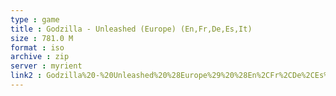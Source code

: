 ```yaml
---
type : game
title : Godzilla - Unleashed (Europe) (En,Fr,De,Es,It)
size : 781.0 M
format : iso
archive : zip
server : myrient
link2 : Godzilla%20-%20Unleashed%20%28Europe%29%20%28En%2CFr%2CDe%2CEs%2CIt%29
---
```

